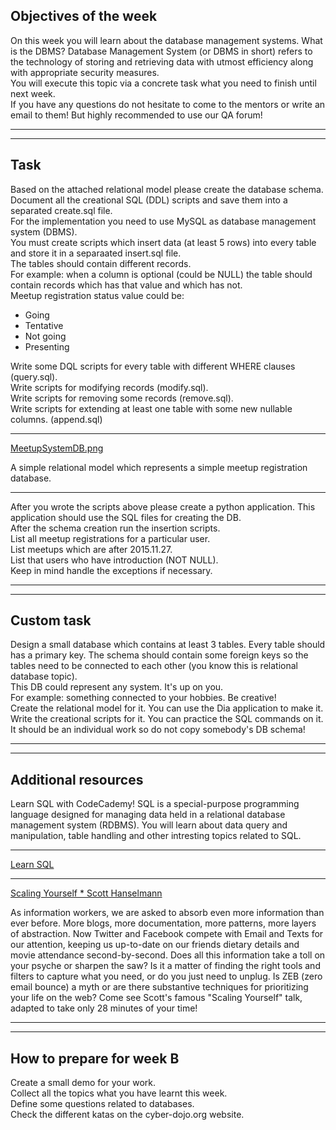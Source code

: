 ## Objectives of the week

On this week you will learn about the database management systems. What is the DBMS? Database Management System (or DBMS in short) refers to the technology of storing and retrieving data with utmost efficiency along with appropriate security measures.  
You will execute this topic via a concrete task what you need to finish until next week.  
If you have any questions do not hesitate to come to the mentors or write an email to them! But highly recommended to use our QA forum!

----------------------------
----------------------------

## Task

Based on the attached relational model please create the database schema.  
Document all the creational SQL (DDL) scripts and save them into a separated create.sql file.  
For the implementation you need to use MySQL as database management system (DBMS).  
You must create scripts which insert data (at least 5 rows) into every table and store it in a separaated insert.sql file.  
The tables should contain different records.  
For example: when a column is optional (could be NULL) the table should contain records which has that value and which has not.  
Meetup registration status value could be:  
* Going
* Tentative
* Not going
* Presenting

Write some DQL scripts for every table with different WHERE clauses (query.sql).  
Write scripts for modifying records (modify.sql).  
Write scripts for removing some records (remove.sql).  
Write scripts for extending at least one table with some new  nullable columns. (append.sql)

-------

[MeetupSystemDB.png](MeetupSystemDB.png)

A simple relational model which represents a simple meetup registration database.

-------

After you wrote the scripts above please create a python application. This application should use the SQL files for creating the DB.  
After the schema creation run the insertion scripts.  
List all meetup registrations for a particular user.  
List meetups which are after 2015.11.27.  
List that users who have introduction (NOT NULL).  
Keep in mind handle the exceptions if necessary.

---------------------------
---------------------------

## Custom task

Design a small database which contains at least 3 tables. Every table should has a primary key. The schema should contain some foreign keys so the tables need to be connected to each other (you know this is relational database topic).  
This DB could represent any system. It's up on you.  
For example: something connected to your hobbies. Be creative!  
Create the relational model for it. You can use the Dia application to make it.  
Write the creational scripts for it. You can practice the SQL commands on it.  
It should be an individual work so do not copy somebody's DB schema!  

---------------------------
---------------------------

## Additional resources

Learn SQL with CodeCademy! SQL is a special-purpose programming language designed for managing data held in a relational database management system (RDBMS). You will learn about data query and manipulation, table handling and other intresting topics related to SQL.

-------------------

[Learn SQL](https://www.codecademy.com/learn/learn-sql)

-------------------

[Scaling Yourself * Scott Hanselmann](https://www.youtube.com/watch?v=FS1mnISoG7U)

As information workers, we are asked to absorb even more information than ever before. More blogs, more documentation, more patterns, more layers of abstraction.
Now Twitter and Facebook compete with Email and Texts for our attention, keeping us up-to-date on our friends dietary details and movie attendance second-by-second.
Does all this information take a toll on your psyche or sharpen the saw?
Is it a matter of finding the right tools and filters to capture what you need, or do you just need to unplug.
Is ZEB (zero email bounce) a myth or are there substantive techniques for prioritizing your life on the web?
Come see Scott's famous "Scaling Yourself" talk, adapted to take only 28 minutes of your time!

---------------------------
---------------------------

## How to prepare for week B

Create a small demo for your work.  
Collect all the topics what you have learnt this week.  
Define some questions related to databases.  
Check the different katas on the cyber-dojo.org website.
